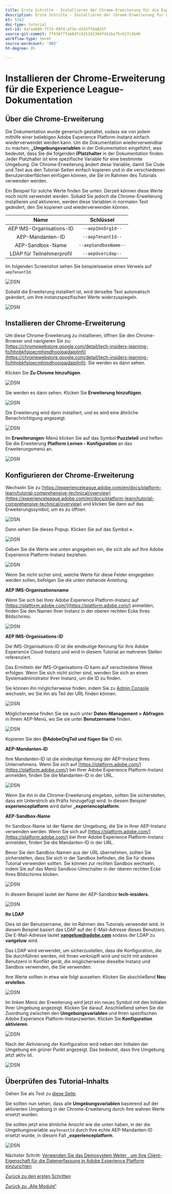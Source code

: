 ```yaml
---
title: Erste Schritte - Installieren der Chrome-Erweiterung für die Experience League-Dokumentation
description: Erste Schritte - Installieren der Chrome-Erweiterung für die Experience League-Dokumentation
kt: 5342
doc-type: tutorial
exl-id: da7aa686-7f25-49fd-af3e-d243ffda025f
source-git-commit: 7f436f77ab6d7c625181304fd41be75c627c5b46
workflow-type: tm+mt
source-wordcount: '903'
ht-degree: 0%

---
```


# Installieren der Chrome-Erweiterung für die Experience League-Dokumentation

## Über die Chrome-Erweiterung

Die Dokumentation wurde generisch gestaltet, sodass sie von jedem mithilfe einer beliebigen Adobe Experience Platform-Instanz einfach wiederverwendet werden kann.
Um die Dokumentation wiederverwendbar zu machen, **„Umgebungsvariablen** in der Dokumentation eingeführt, was bedeutet, dass Sie die folgenden **(Platzhalter** in der Dokumentation finden. Jeder Platzhalter ist eine spezifische Variable für eine bestimmte Umgebung. Die Chrome-Erweiterung ändert diese Variable, damit Sie Code und Text aus den Tutorial-Seiten einfach kopieren und in die verschiedenen Benutzeroberflächen einfügen können, die Sie im Rahmen des Tutorials verwenden werden.

Ein Beispiel für solche Werte finden Sie unten. Derzeit können diese Werte noch nicht verwendet werden. Sobald Sie jedoch die Chrome-Erweiterung installieren und aktivieren, werden diese Variablen in normalen Text geändert, den Sie kopieren und wiederverwenden können.

| Name | Schlüssel |
|:-------------:| :---------------:|
| AEP IMS-Organisations-ID | `--aepImsOrgId--` |
| AEP-Mandanten-ID | `--aepTenantId--` |
| AEP-Sandbox-Name | `--aepSandboxName--` |
| LDAP für Teilnehmerprofil | `--aepUserLdap--` |

Im folgenden Screenshot sehen Sie beispielsweise einen Verweis auf `aepTenantId`.

![DSN](./images/mod7before.png)

Sobald die Erweiterung installiert ist, wird derselbe Text automatisch geändert, um Ihre instanzspezifischen Werte widerzuspiegeln.

![DSN](./images/mod7.png)

## Installieren der Chrome-Erweiterung

Um diese Chrome-Erweiterung zu installieren, öffnen Sie den Chrome-Browser und navigieren Sie zu: [https://chromewebstore.google.com/detail/tech-insiders-learning-fo/hhnbkfgioecmhimdhooigajdajplinfi](https://chromewebstore.google.com/detail/tech-insiders-learning-fo/hhnbkfgioecmhimdhooigajdajplinfi). Sie werden es dann sehen.

Klicken Sie **Zu Chrome hinzufügen**.

![DSN](./images/c2.png)

Sie werden es dann sehen. Klicken Sie **Erweiterung hinzufügen**.

![DSN](./images/c3.png)

Die Erweiterung wird dann installiert, und es wird eine ähnliche Benachrichtigung angezeigt.

![DSN](./images/c4.png)

Im **Erweiterungen**-Menü klicken Sie auf das Symbol **Puzzleteil** und heften Sie die Erweiterung **Platform Lernen - Konfiguration** an das Erweiterungsmenü an.

![DSN](./images/c6.png)

## Konfigurieren der Chrome-Erweiterung

Wechseln Sie zu [https://experienceleague.adobe.com/en/docs/platform-learn/tutorial-comprehensive-technical/overview](https://experienceleague.adobe.com/en/docs/platform-learn/tutorial-comprehensive-technical/overview) und klicken Sie dann auf das Erweiterungssymbol, um es zu öffnen.

![DSN](./images/tuthome.png)

Dann sehen Sie dieses Popup. Klicken Sie auf das Symbol **+**.

![DSN](./images/c7.png)

Geben Sie die Werte wie unten angegeben ein, die sich alle auf Ihre Adobe Experience Platform-Instanz beziehen.

![DSN](./images/c8.png)

Wenn Sie nicht sicher sind, welche Werte für diese Felder eingegeben werden sollen, befolgen Sie die unten stehende Anleitung.

**AEP IMS-Organisationsname**

Wenn Sie sich bei Ihrer Adobe Experience Platform-Instanz auf [https://platform.adobe.com/](https://platform.adobe.com/) anmelden, finden Sie den Namen Ihrer Instanz in der oberen rechten Ecke Ihres Bildschirms.

![DSN](./images/aepname.png)

**AEP IMS-Organisations-ID**

Die IMS-Organisations-ID ist die eindeutige Kennung für Ihre Adobe Experience Cloud-Instanz und wird in diesem Tutorial an mehreren Stellen referenziert.

Das Ermitteln der IMS-Organisations-ID kann auf verschiedene Weise erfolgen. Wenn Sie sich nicht sicher sind, wenden Sie sich an einen Systemadministrator Ihrer Instanz, um die ID zu finden.

Sie können ihn möglicherweise finden, indem Sie zu [Admin Console ](https://https://adminconsole.adobe.com/) wechseln, wo Sie ihn als Teil der URL finden können.

![DSN](./images/aepid1.png)

Möglicherweise finden Sie sie auch unter **Daten-Management > Abfragen** in Ihrem AEP-Menü, wo Sie sie unter **Benutzername** finden.

![DSN](./images/aepid2.png)

Kopieren Sie den **@AdobeOrgTeil und fügen Sie** ID ein.

**AEP-Mandanten-ID**

Ihre Mandanten-ID ist die eindeutige Kennung der AEP-Instanz Ihres Unternehmens. Wenn Sie sich auf [https://platform.adobe.com/](https://platform.adobe.com/) bei Ihrer Adobe Experience Platform-Instanz anmelden, finden Sie die Mandanten-ID in der URL.

![DSN](./images/aeptenantid.png)

Wenn Sie ihn in die Chrome-Erweiterung eingeben, sollten Sie sicherstellen, dass ein Unterstrich als Präfix hinzugefügt wird. In diesem Beispiel **experienceplatform** wird daher **_experienceplatform**.

**AEP-Sandbox-Name**

Ihr Sandbox-Name ist der Name der Umgebung, die Sie in Ihrer AEP-Instanz verwenden werden. Wenn Sie sich auf [https://platform.adobe.com/](https://platform.adobe.com/) bei Ihrer Adobe Experience Platform-Instanz anmelden, finden Sie die Mandanten-ID in der URL.

Bevor Sie den Sandbox-Namen aus der URL übernehmen, sollten Sie sicherstellen, dass Sie sich in der Sandbox befinden, die Sie für dieses Tutorial verwenden sollten. Sie können zur rechten Sandbox wechseln, indem Sie auf das Menü Sandbox-Umschalter in der oberen rechten Ecke Ihres Bildschirms klicken.

![DSN](./images/aepsandboxsw.png)

In diesem Beispiel lautet der Name der AEP-Sandbox **tech-insiders**.

![DSN](./images/aepsname.png)

**Ihr LDAP**

Dies ist der Benutzername, der im Rahmen des Tutorials verwendet wird. In diesem Beispiel basiert das LDAP auf der E-Mail-Adresse dieses Benutzers. Die E-Mail-Adresse lautet **vangeluw@adobe.com** sodass der LDAP zu **vangeluw** wird.

Das LDAP wird verwendet, um sicherzustellen, dass die Konfiguration, die Sie durchführen werden, mit Ihnen verknüpft wird und nicht mit anderen Benutzern in Konflikt gerät, die möglicherweise dieselbe Instanz und Sandbox verwenden, die Sie verwenden.

Ihre Werte sollten in etwa wie folgt aussehen.
Klicken Sie abschließend **Neu erstellen**.

![DSN](./images/c8a.png)


Im linken Menü der Erweiterung wird jetzt ein neues Symbol mit den Initialen Ihrer Umgebung angezeigt. Klicken Sie darauf. Anschließend sehen Sie die Zuordnung zwischen den **Umgebungsvariablen** und Ihren spezifischen Adobe Experience Platform-Instanzwerten. Klicken Sie **Konfiguration aktivieren**.

![DSN](./images/c9.png)

Nach der Aktivierung der Konfiguration wird neben den Initialen der Umgebung ein grüner Punkt angezeigt. Das bedeutet, dass Ihre Umgebung jetzt aktiv ist.

![DSN](./images/c10.png)

## Überprüfen des Tutorial-Inhalts

Gehen Sie als Test zu [diese Seite](https://experienceleague.adobe.com/en/docs/platform-learn/tutorial-comprehensive-technical/datadistiller/module51/ex3).

Sie sollten nun sehen, dass alle **Umgebungsvariablen** basierend auf der aktivierten Umgebung in der Chrome-Erweiterung durch ihre wahren Werte ersetzt wurden.

Sie sollten jetzt eine ähnliche Ansicht wie die unten haben, in der die Umgebungsvariable `aepTenantId` durch Ihre echte AEP-Mandanten-ID ersetzt wurde, in diesem Fall **_experienceplatform**.

![DSN](./images/mod7.png)

Nächster Schritt: [Verwenden Sie das Demosystem Weiter , um Ihre Client-Eigenschaft für die Datenerfassung in Adobe Experience Platform einzurichten](./ex2.md)

[Zurück zu den ersten Schritten](./getting-started.md)

[Zurück zu „Alle Module“](./../../../overview.md)
